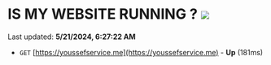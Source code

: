 # IS MY WEBSITE RUNNING ? [![](https://img.shields.io/static/v1?label=Sponsor&message=%E2%9D%A4&logo=GitHub&color=%23fe8e86)](https://github.com/sponsors/<username>)

Last updated: **5/21/2024, 6:27:22 AM**

- `GET` [https://youssefservice.me](https://youssefservice.me) - **Up** (181ms)
